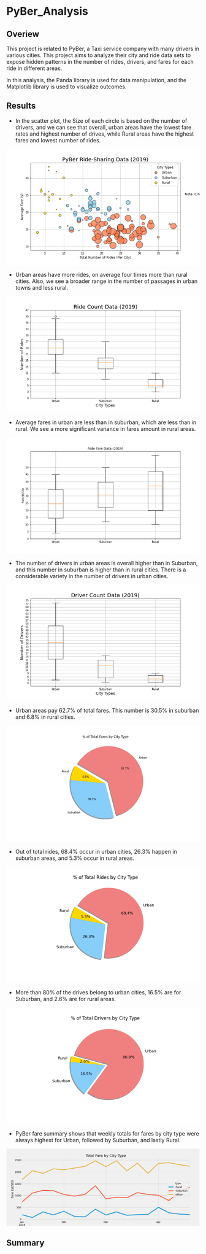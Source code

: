 # PyBer_Analysis

## Overiew

This project is related to PyBer, a Taxi service company with many drivers in various cities. This project aims to analyze their city and ride data sets to expose hidden patterns in the number of rides, drivers, and fares for each ride in different areas.

In this analysis, the Panda library is used for data manipulation, and the Matplotlib library is used to visualize outcomes.


## Results

- In the scatter plot, the Size of each circle is based on the number of drivers, and we can see that overall, urban areas have the lowest fare rates and highest number of drives, while Rural areas have the highest fares and lowest number of rides.


![This is an image](/analysis/Fig1.png)

- Urban areas have more rides, on average four times more than rural cities. Also, we see a broader range in the number of passages in urban towns and less rural.

![This is an image](/analysis/Fig2.png)


- Average fares in urban are less than in suburban, which are less than in rural. We see a more significant variance in fares amount in rural areas.

![This is an image](/analysis/Fig3.png)


- The number of drivers in urban areas is overall higher than in Suburban, and this number in suburban is higher than in rural cities. There is a considerable variety in the number of drivers in urban cities.

![This is an image](/analysis/Fig4.png)


- Urban areas pay 62.7% of total fares. This number is 30.5% in suburban and 6.8% in rural cities.

![This is an image](/analysis/Fig5.png)


- Out of total rides, 68.4% occur in urban cities, 26.3% happen in suburban areas, and  5.3% occur in rural areas.

![This is an image](/analysis/Fig6.png)


- More than 80% of the drives belong to urban cities, 16.5% are for Suburban, and 2.6% are for rural areas.

![This is an image](/analysis/Fig7.png)


- PyBer fare summary shows that weekly totals for fares by city type were always highest for Urban, followed by Suburban, and lastly Rural.

![This is an image](/analysis/PyBer_Fare_Summary.png)

## Summary
